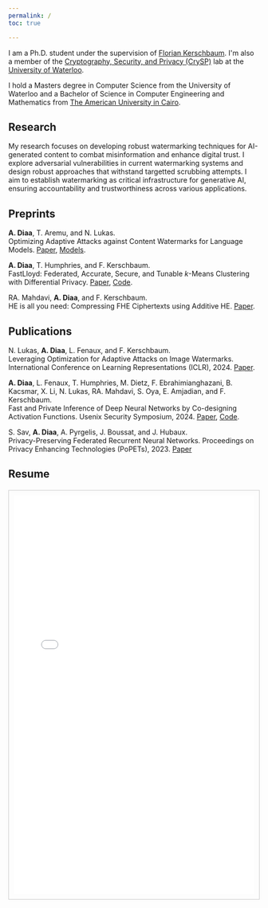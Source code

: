 ```yaml
---
permalink: /
toc: true

---
```


I am a Ph.D. student under the supervision of [Florian Kerschbaum](https://cs.uwaterloo.ca/~fkerschb/). I'm also a member of the [Cryptography, Security, and Privacy (CrySP)](https://crysp.uwaterloo.ca) lab at the [University of Waterloo](https://uwaterloo.ca).

I hold a Masters degree in Computer Science from the University of Waterloo and a Bachelor of Science in Computer Engineering and Mathematics from [The American University in Cairo](https://www.aucegypt.edu).

## Research

My research focuses on developing robust watermarking techniques for AI-generated content to combat misinformation and enhance digital trust. I explore adversarial vulnerabilities in current watermarking systems and design robust approaches that withstand targetted scrubbing attempts. I aim to establish watermarking as critical infrastructure for generative AI, ensuring accountability and trustworthiness across various applications.

## Preprints
**A. Diaa**, T. Aremu, and N. Lukas.  
Optimizing Adaptive Attacks against Content Watermarks for Language Models.
[Paper](https://arxiv.org/abs/2410.02440), [Models](https://huggingface.co/collections/DDiaa/watermark-removing-paraphrasers-673e3f01fcceafaa2da7e0cf).

**A. Diaa**, T. Humphries, and F. Kerschbaum.  
FastLloyd: Federated, Accurate, Secure, and Tunable $k$-Means Clustering with Differential Privacy.
[Paper](https://arxiv.org/abs/2405.02437), [Code](https://github.com/D-Diaa/FastLloyd).

RA. Mahdavi, **A. Diaa**, and F. Kerschbaum.  
HE is all you need: Compressing FHE Ciphertexts using Additive HE.
[Paper](https://arxiv.org/abs/2303.09043).

## Publications

N. Lukas, **A. Diaa**, L. Fenaux, and F. Kerschbaum.  
Leveraging Optimization for Adaptive Attacks on Image Watermarks.
International Conference on Learning Representations (ICLR), 2024.
[Paper](https://openreview.net/forum?id=O9PArxKLe1).

**A. Diaa**, L. Fenaux, T. Humphries, M. Dietz, F. Ebrahimianghazani, B. Kacsmar, X. Li, N. Lukas, RA. Mahdavi, S. Oya, E. Amjadian, and F. Kerschbaum.  
Fast and Private Inference of Deep Neural Networks by Co-designing Activation Functions.
Usenix Security Symposium, 2024.
[Paper](https://www.usenix.org/system/files/sec24summer-prepub-373-diaa.pdf), [Code](https://github.com/LucasFenaux/PILLAR-ESPN).

S. Sav, **A. Diaa**, A. Pyrgelis, J. Boussat, and J. Hubaux.  
Privacy-Preserving Federated Recurrent Neural Networks.
Proceedings on Privacy Enhancing Technologies (PoPETs), 2023.
[Paper](https://petsymposium.org/popets/2023/popets-2023-0122.pdf)

## Resume

<div style="border: 1px solid #ccc; padding: 10px; margin: 20px 0;">
    <iframe src="{{ site.baseurl }}/assets/resume.pdf" width="100%" height="800px" style="border: none;">
        This browser does not support PDFs. Please download the PDF to view it: 
        <a href="{{ site.baseurl }}/assets/resume.pdf">Download PDF</a>.
    </iframe>
</div>

<!-- ## Posts

{% for post in site.posts %}
- [{{ post.title }}]({{ post.url }})
{% endfor %} -->
